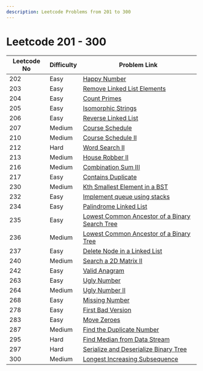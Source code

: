 ```yaml
---
description: Leetcode Problems from 201 to 300
---
```


# Leetcode 201 - 300



| Leetcode No | Difficulty | Problem Link                                                                                                                                                |
| ----------- | ---------- | ----------------------------------------------------------------------------------------------------------------------------------------------------------- |
| 202         | Easy       | [Happy Number](../difficulty-based-problem-index/leetcode-easy/leetcode-202-happy-number.md)                                                                |
| 203         | Easy       | [Remove Linked List Elements](../difficulty-based-problem-index/leetcode-easy/leetcode-203-remove-linked-list-elements.md)                                  |
| 204         | Easy       | [Count Primes](../difficulty-based-problem-index/leetcode-easy/leetcode-204-count-primes.md)                                                                |
| 205         | Easy       | [Isomorphic Strings](../difficulty-based-problem-index/leetcode-easy/leetcode-205-isomorphic-strings.md)                                                    |
| 206         | Easy       | [Reverse Linked List](../difficulty-based-problem-index/leetcode-easy/leetcode-206-reverse-linked-list.md)                                                  |
| 207         | Medium     | [Course Schedule](../difficulty-based-problem-index/leetcode-medium/leetcode-207-course-schedule.md)                                                        |
| 210         | Medium     | [Course Schedule II](../difficulty-based-problem-index/leetcode-medium/leetcode-210-course-schedule-ii.md)                                                  |
| 212         | Hard       | [Word Search II](../difficulty-based-problem-index/leetcode-hard/leetcode-212-word-search-ii.md)                                                            |
| 213         | Medium     | [House Robber II](../difficulty-based-problem-index/leetcode-medium/leetcode-213-house-robber-ii.md)                                                        |
| 216         | Medium     | [Combination Sum III](../difficulty-based-problem-index/leetcode-medium/leetcode-216-combination-sum-iii.md)                                                |
| 217         | Easy       | [Contains Duplicate](../difficulty-based-problem-index/leetcode-easy/leetcode-217-contains-duplicate.md)                                                    |
| 230         | Medium     | [Kth Smallest Element in a BST](../difficulty-based-problem-index/leetcode-medium/leetcode-230-kth-smallest-element-in-a-bst.md)                            |
| 232         | Easy       | [Implement queue using stacks](../difficulty-based-problem-index/leetcode-easy/leetcode-232-implement-queue-using-stacks.md)                                |
| 234         | Easy       | [Palindrome Linked List](../difficulty-based-problem-index/leetcode-easy/leetcode-234-palindrome-linked-list.md)                                            |
| 235         | Easy       | [Lowest Common Ancestor of a Binary Search Tree](../difficulty-based-problem-index/leetcode-medium/leetcode-236-lowest-common-ancestor-of-a-binary-tree.md) |
| 236         | Medium     | [Lowest Common Ancestor of a Binary Tree](../difficulty-based-problem-index/leetcode-medium/leetcode-236-lowest-common-ancestor-of-a-binary-tree.md)        |
| 237         | Easy       | [Delete Node in a Linked List](../difficulty-based-problem-index/leetcode-easy/leetcode-237-delete-node-in-a-linked-list.md)                                |
| 240         | Medium     | [Search a 2D Matrix II](../difficulty-based-problem-index/leetcode-medium/leetcode-240-search-a-2d-matrix-ii.md)                                            |
| 242         | Easy       | [Valid Anagram](../difficulty-based-problem-index/leetcode-easy/leetcode-242-valid-anagram.md)                                                              |
| 263         | Easy       | [Ugly Number](../difficulty-based-problem-index/leetcode-easy/leetcode-263-ugly-number.md)                                                                  |
| 264         | Medium     | [Ugly Number II](../difficulty-based-problem-index/leetcode-medium/leetcode-264-ugly-number-ii.md)                                                          |
| 268         | Easy       | [Missing Number](../difficulty-based-problem-index/leetcode-easy/leetcode-268-missing-number.md)                                                            |
| 278         | Easy       | [First Bad Version](../difficulty-based-problem-index/leetcode-easy/leetcode-278-first-bad-version.md)                                                      |
| 283         | Easy       | [Move Zeroes](../difficulty-based-problem-index/leetcode-easy/leetcode-283-move-zeroes.md)                                                                  |
| 287         | Medium     | [Find the Duplicate Number](../difficulty-based-problem-index/leetcode-medium/leetcode-287-find-the-duplicate-number.md)                                    |
| 295         | Hard       | [Find Median from Data Stream](../difficulty-based-problem-index/leetcode-hard/leetcode-295-find-median-from-data-stream.md)                                |
| 297         | Hard       | [Serialize and Deserialize Binary Tree](../difficulty-based-problem-index/leetcode-hard/leetcode-297-serialize-and-deserialize-binary-tree.md)              |
| 300         | Medium     | [Longest Increasing Subsequence](../difficulty-based-problem-index/leetcode-medium/leetcode-300-longest-increasing-subsequence.md)                          |
